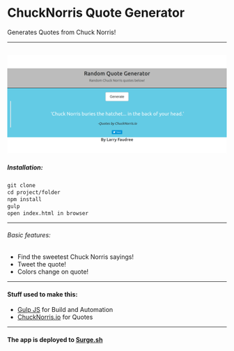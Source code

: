 # ChuckNorris Quote Generator

Generates Quotes from Chuck Norris!

---

![RSVP Homepage Preview](https://github.com/lfaudreejr/FCC_QuoteGenerator/raw/master/images/generator.png)
---

##### Installation:
```
git clone
cd project/folder
npm install
gulp
open index.html in browser
```

---


###### Basic features:

 * Find the sweetest Chuck Norris sayings!
 * Tweet the quote!
 * Colors change on quote!

---


#### Stuff used to make this:

 * [Gulp JS](https://gulpjs.com/) for Build and Automation
 * [ChuckNorris.io](https://chucknorris.io) for Quotes

---

#### The app is deployed to [Surge.sh](http://faudree_quote_generator.surge.sh/)

